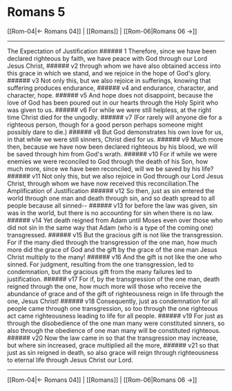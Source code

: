 # Romans 5

[[Rom-04|← Romans 04]] | [[Romans]] | [[Rom-06|Romans 06 →]]
***

The Expectation of Justification ###### 1 Therefore, since we have been declared righteous by faith, we have peace with God through our Lord Jesus Christ, ###### v2 through whom we have also obtained access into this grace in which we stand, and we rejoice in the hope of God's glory. ###### v3 Not only this, but we also rejoice in sufferings, knowing that suffering produces endurance, ###### v4 and endurance, character, and character, hope. ###### v5 And hope does not disappoint, because the love of God has been poured out in our hearts through the Holy Spirit who was given to us. ###### v6 For while we were still helpless, at the right time Christ died for the ungodly. ###### v7 (For rarely will anyone die for a righteous person, though for a good person perhaps someone might possibly dare to die.) ###### v8 But God demonstrates his own love for us, in that while we were still sinners, Christ died for us. ###### v9 Much more then, because we have now been declared righteous by his blood, we will be saved through him from God's wrath. ###### v10 For if while we were enemies we were reconciled to God through the death of his Son, how much more, since we have been reconciled, will we be saved by his life? ###### v11 Not only this, but we also rejoice in God through our Lord Jesus Christ, through whom we have now received this reconciliation.The Amplification of Justification ###### v12 So then, just as sin entered the world through one man and death through sin, and so death spread to all people because all sinned-- ###### v13 for before the law was given, sin was in the world, but there is no accounting for sin when there is no law. ###### v14 Yet death reigned from Adam until Moses even over those who did not sin in the same way that Adam (who is a type of the coming one) transgressed. ###### v15 But the gracious gift is not like the transgression. For if the many died through the transgression of the one man, how much more did the grace of God and the gift by the grace of the one man Jesus Christ multiply to the many! ###### v16 And the gift is not like the one who sinned. For judgment, resulting from the one transgression, led to condemnation, but the gracious gift from the many failures led to justification. ###### v17 For if, by the transgression of the one man, death reigned through the one, how much more will those who receive the abundance of grace and of the gift of righteousness reign in life through the one, Jesus Christ! ###### v18 Consequently, just as condemnation for all people came through one transgression, so too through the one righteous act came righteousness leading to life for all people. ###### v19 For just as through the disobedience of the one man many were constituted sinners, so also through the obedience of one man many will be constituted righteous. ###### v20 Now the law came in so that the transgression may increase, but where sin increased, grace multiplied all the more, ###### v21 so that just as sin reigned in death, so also grace will reign through righteousness to eternal life through Jesus Christ our Lord.

***
[[Rom-04|← Romans 04]] | [[Romans]] | [[Rom-06|Romans 06 →]]
